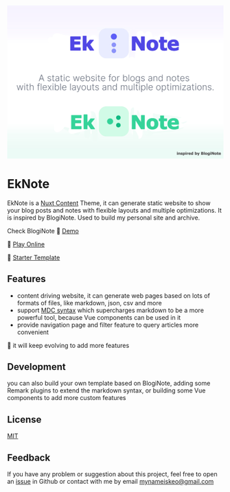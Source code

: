 [![ekBlogiNote](https://raw.githubusercontent.com/mynameisek/ekblogiNote/main/public/cover.jpg)](https://github.com/mynameisek/ekblogiNote)

# EkNote

EkNote is a [Nuxt Content](https://content.nuxtjs.org) Theme, it can generate static website to show your blog posts and notes with flexible layouts and multiple optimizations. It is inspired by BlogiNote. Used to build my personal site and archive.

Check BlogiNote
:link: [Demo](http://bloginote.vercel.app/)

:gift: [Play Online](https://stackblitz.com/edit/github-qrmhoj)

:link: [Starter Template](https://github.com/Benbinbin/BlogiNote-Starter-Template)
## Features

- content driving website, it can generate web pages based on lots of formats of files, like markdown, json, csv and more
- support [MDC syntax](https://content.nuxtjs.org/guide/writing/mdc) which supercharges markdown to be a more powerful tool, because Vue components can be used in it
- provide navigation page and filter feature to query articles more convenient

:muscle: it will keep evolving to add more features

## Development
you can also build your own template based on BlogiNote, adding some Remark plugins to extend the markdown syntax, or building some Vue components to add more custom features

## License

[MIT](./LICENSE)

## Feedback

If you have any problem or suggestion about this project, feel free to open an [issue](https://github.com/mynameisek/ekblogiNote/issues/new) in Github or contact with me by email <a href="mailto:mynameiskeo@gmail.com">mynameiskeo@gmail.com</a>
